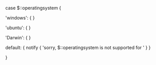 
case $::operatingsystem {

  'windows': {
  }

  'ubuntu': {
  }

  'Darwin': {
  }

  default: {
    notify { 'sorry, $::operatingsystem is not supported for ' }
  }

}
